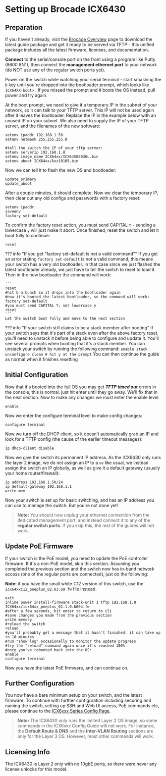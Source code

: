 # Setting up Brocade ICX6430

## Preparation
If you haven't already, visit the [Brocade Overview](brocade-overview.md) page to download the latest guide package and get it ready to be served via TFTP - this unified package includes all the latest firmware, licenses, and documentation.  

**Connect** to the serial/console port on the front using a program like Putty (9600 8N1), then connect the **management ethernet port** to your network (do NOT use any of the regular switch ports yet).


Power on the switch while watching your serial terminal - start smashing the `b` key until you're dropped into the bootloader prompt, which looks like `ICX64XX-boot>` . If you missed the prompt and it boots the OS instead, pull power and try again.

At the boot prompt, we need to give it a temporary IP in the subnet of your network, so it can talk to your TFTP server. This IP will not be used again after it leaves the bootloader. Replace the IP in the example below with an unused IP on your subnet. We also need to supply the IP of your TFTP server, and the filenames of the new software:

```
setenv ipaddr 192.168.1.50
setenv netmask 255.255.255.0

#tell the switch the IP of your tftp server:
setenv serverip 192.168.1.8
setenv image_name ICX64xx/ICX64S08030u.bin
setenv uboot ICX64xx/kxz10105.bin
```
Now we can tell it to flash the new OS and bootloader:
```
update_primary
update_uboot
```
After a couple minutes, it should complete. Now we clear the temporary IP, then clear out any old configs and passwords with a factory reset:
```
setenv ipaddr
saveenv
factory set-default
```
To confirm the factory reset action, you must send CAPITAL `Y` - sending a lowercase `y` will just make it abort. Once finished, reset the switch and let it boot fully to continue:
```
reset
```
??? info "If you get "factory set-default is not a valid command""
    If you get an error stating `factory set-default` is not a valid command, this means your switch has a very old bootloader. In that case since we just flashed the latest bootloader already, we just have to tell the switch to reset to load it. Then in the new bootloader the command will work:

    ```
    reset
    #hit b a bunch so it drops into the bootloader again
    #now it's booted the latest bootloader, so the command will work:
    factory set-default
    #you must send CAPITAL Y, not lowercase y
    reset
    ```
    Let the switch boot fully and move to the next section

??? info "If your switch still claims to be a stack member after booting"
    If your switch says that it's part of a stack even after the above factory reset, you'll need to unstack it before being able to configure and update it. You'll see several prompts when booting that it's a stack member. You can unstack your switch by running the following command:
    ```
    enable
    stack unconfigure clean
    # hit y at the prompt
    ```
    You can then continue the guide as normal when it finishes resetting


## Initial Configuration

Now that it's booted into the full OS you may get ***TFTP timed out*** errors in the console, this is normal. just hit enter until they go away. We'll fix that in the next section. Now to make any changes we must enter the enable level:
```
enable
```
Now we enter the configure terminal level to make config changes:
```
configure terminal
```
Now we turn off the DHCP client, so it doesn't automatically grab an IP and look for a TFTP config (the cause of the earlier timeout messages):
```
ip dhcp-client disable
```
Now we give the switch its permanent IP address. As the ICX6430 only runs the layer 2 image, we do not assign an IP to a `ve` like usual, we instead assign the switch an IP globally, as well as give it a default gateway (usually your home router/firewall):
```
ip address 192.168.1.50/24
ip default-gateway 192.168.1.1
write mem
```

Now your switch is set up for basic switching, and has an IP address you can use to manage the switch. But you're not done yet!

> **Note:**  You should now unplug your ethernet connection from the dedicated management port, and instead connect it to any of the  **regular switch ports**. If you skip this, the rest of the guides will not work.


## Update PoE Firmware
If your switch is the PoE model, you need to update the PoE controller firmware. If it's a non-PoE model, skip this section. Assuming you completed the previous section and the switch now has in-band network access (one of the regular ports are connected), just do the following:

**Note:** if you have the small white C12 version of this switch, use the `icx64xxc12_poeplus_02.03.09.fw` file instead.
```
exit
inline power install-firmware stack-unit 1 tftp 192.168.1.8 ICX64xx/icx64xx_poeplus_02.1.0.b004.fw
#after a few seconds, hit enter to return to cli
#save changes you made from the previous section
write memory
#reload the switch
reload
#you'll probably get a message that it hasn't finished. it can take up to 10 minutes
#run "show log" occasionally to monitor the update progress
#try the "reload" command again once it's reached 100%
#once you've rebooted back into the OS:
enable
configure terminal
```
Now you have the latest PoE firmware, and can continue on.

## Further Configuration

You now have a bare minimum setup on your switch, and the latest firmware. To continue with further configuration including securing and naming the switch, setting up SSH and Web UI access, PoE commands etc, please continue to the  [ICX6xxx Series Config Page](icx6xxx-adv.md).  
>**Note:** The ICX6430 only runs the limited Layer 2 OS image, so some commands in the ICX6xxx Config Guide will not work. For instance, the **Default Route & DNS** and the **Inter-VLAN Routing** sections are only for the Layer 3 OS. However, most other commands will work.

## Licensing Info
The ICX6430 is Layer 2 only with no 10gbE ports, so there were never any license unlocks for this model.